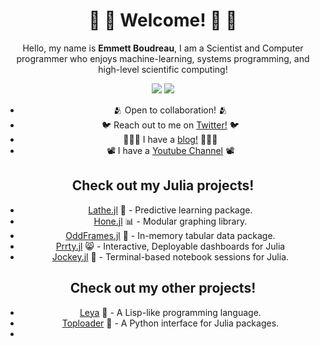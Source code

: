 <div align = "center">
  
# 🧬 🧮 Welcome! 🧮 🧬
Hello, my name is **Emmett Boudreau**, I am a Scientist and Computer programmer who enjoys machine-learning, systems programming, and high-level scientific computing!

<img src = "https://github.com/emmettgb/emmett-stats/blob/master/generated/overview.svg"></img> <img src = "https://github.com/emmettgb/emmett-stats/blob/master/generated/languages.svg">
- 🫂 Open to collaboration! 🫂
- 🐦 Reach out to me on [Twitter!](https://twitter.com/emmettboudgie) 🐦
- 👨🏾‍💻 I have a [blog!](http://medium.com/@emmettgb) 👨🏾‍💻
- 📽️ I have a [Youtube Channel](https://www.youtube.com/channel/UCruzXIngBV2dlgjX1_HZRzw) 📽️
## Check out my Julia projects!
- [Lathe.jl](https://github.com/ChifiSource/Lathe.jl) 🤖 - Predictive learning package.
- [Hone.jl](https://github.com/ChifiSource/Hone.jl) 📊 - Modular graphing library.
- [OddFrames.jl](https://github.com/ChifiSource/OddFrames.jl) 🦸 - In-memory tabular data package.
- [Prrty.jl](https://github.com/ChifiSource/Prrty.jl) 😸 - Interactive, Deployable dashboards for Julia
- [Jockey.jl](https://github.com/ChifiSource/Jockey.jl) 🐎 - Terminal-based notebook sessions for Julia.
## Check out my other projects!
- [Leya](https://github.com/emmettgb/Leya) 🦩 - A Lisp-like programming language.
- [Toploader](https://github.com/emmettgb/TopLoader) 🍞 - A Python interface for Julia packages.
- </div>
